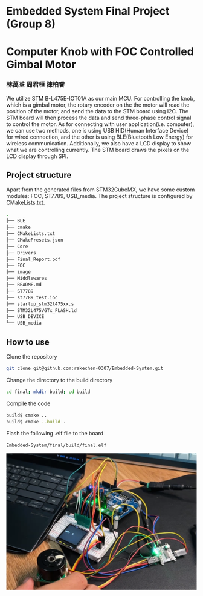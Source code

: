 # Embedded System Final Project (Group 8)
# Computer Knob with FOC Controlled Gimbal Motor
### 林萬荃 周君桓 陳柏睿
We utilize STM B-L475E-IOT01A as our main MCU.  For controlling the knob, which is a gimbal motor, the rotary encoder on the the motor will read the position of the motor, and send the data to the STM board using I2C. The STM board will then process the data and send three-phase control signal to control the motor. As for connecting with user application(i.e. computer), we can use two methods, one is using USB HID(Human Interface Device) for wired connection, and the other is using BLE(Bluetooth Low Energy) for wireless communication. Additionally, we also have a LCD display to show what we are controlling currently. The STM board draws the pixels on the LCD display through SPI.

## Project structure 
Apart from the generated files from STM32CubeMX, we have some custom modules: FOC, ST7789, USB_media.
The project structure is configured by CMakeLists.txt.

```bash
.
├── BLE
├── cmake
├── CMakeLists.txt
├── CMakePresets.json
├── Core
├── Drivers
├── Final_Report.pdf
├── FOC
├── image
├── Middlewares
├── README.md
├── ST7789
├── st7789_test.ioc
├── startup_stm32l475xx.s
├── STM32L475VGTx_FLASH.ld
├── USB_DEVICE
└── USB_media
```

## How to use
Clone the repository

```bash
git clone git@github.com:rakechen-0307/Embedded-System.git
```

Change the directory to the build directory

```bash
cd final; mkdir build; cd build
```
Compile the code

```bash
build$ cmake ..
build$ cmake --build .
```
Flash the following .elf file to the board

```bash
Embedded-System/final/build/final.elf
```

<div align="center">
    <img src="image/demo.png" width="800">
</div>